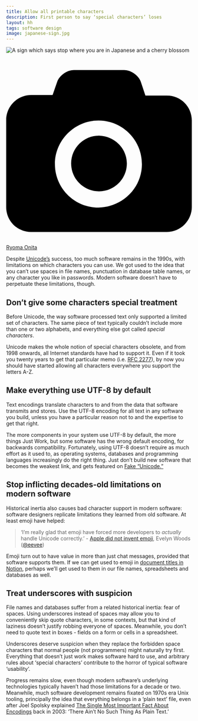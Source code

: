 ```yaml
---
title: Allow all printable characters
description: First person to say ‘special characters’ loses
layout: hh
tags: software design
image: japanese-sign.jpg
---
```


<img src="japanese-sign.jpg" alt="A sign which says stop where you are in Japanese and a cherry blossom">

<a class="unsplash" href="https://unsplash.com/photos/t-J5BZ1a4fY" rel="noopener noreferrer"><span><svg xmlns="http://www.w3.org/2000/svg" viewBox="0 0 32 32"><title>unsplash-logo</title><path d="M20.8 18.1c0 2.7-2.2 4.8-4.8 4.8s-4.8-2.1-4.8-4.8c0-2.7 2.2-4.8 4.8-4.8 2.7.1 4.8 2.2 4.8 4.8zm11.2-7.4v14.9c0 2.3-1.9 4.3-4.3 4.3h-23.4c-2.4 0-4.3-1.9-4.3-4.3v-15c0-2.3 1.9-4.3 4.3-4.3h3.7l.8-2.3c.4-1.1 1.7-2 2.9-2h8.6c1.2 0 2.5.9 2.9 2l.8 2.4h3.7c2.4 0 4.3 1.9 4.3 4.3zm-8.6 7.5c0-4.1-3.3-7.5-7.5-7.5-4.1 0-7.5 3.4-7.5 7.5s3.3 7.5 7.5 7.5c4.2-.1 7.5-3.4 7.5-7.5z"></path></svg></span><span>Ryoma Onita</span></a>

Despite [Unicode’s](https://en.wikipedia.org/wiki/Unicode) success,
too much software remains in the 1990s, with limitations on which characters you can use.
We got used to the idea that you can’t use spaces in file names, punctuation in database table names, or any character you like in passwords.
Modern software doesn’t have to perpetuate these limitations, though.

## Don’t give some characters special treatment

Before Unicode, the way software processed text only supported a limited set of characters.
The same piece of text typically couldn’t include more than one or two alphabets, and everything else got called _special characters_.

Unicode makes the whole notion of special characters obsolete, and from 1998 onwards, all Internet standards have had to support it.
Even if it took you twenty years to get that particular memo (i.e. [RFC 2277](https://tools.ietf.org/html/rfc2277)),
by now you should have started allowing all characters everywhere you support the letters A-Z.

## Make everything use UTF-8 by default

Text encodings translate characters to and from the data that software transmits and stores.
Use the UTF-8 encoding for all text in any software you build, unless you have a particular reason not to and the expertise to get that right.

The more components in your system use UTF-8 by default, the more things Just Work, but some software has the wrong default encoding, for backwards compatibility.
Fortunately, using UTF-8 doesn’t require as much effort as it used to, as operating systems, databases and programming languages increasingly do the right thing.
Just don’t build new software that becomes the weakest link, and gets featured on [Fake “Unicode.”](https://twitter.com/fakeunicode)

## Stop inflicting decades-old limitations on modern software

Historical inertia also causes bad character support in modern software:
software designers replicate limitations they learned from old software.
At least emoji have helped:

> ‘I’m really glad that emoji have forced more developers to _actually_ handle Unicode correctly.’ - 
> [Apple did not invent emoji](https://eev.ee/blog/2016/04/12/apple-did-not-invent-emoji/), Evelyn Woods 
> ([@eevee](https://twitter.com/eevee))

Emoji turn out to have value in more than just chat messages, provided that software supports them.
If we can get used to emoji in [document titles in Notion](https://www.notion.so/Page-icons-covers-be694b07c6284ee3800bd71dde495981), 
perhaps we’ll get used to them in our file names, spreadsheets and databases as well.

## Treat underscores with suspicion

File names and databases suffer from a related historical inertia: fear of spaces.
Using underscores instead of spaces may allow you to conveniently skip quote characters, in some contexts,
but that kind of laziness doesn’t justify robbing everyone of spaces.
Meanwhile, you don’t need to quote text in boxes - fields on a form or cells in a spreadsheet.

Underscores deserve suspicion when they replace the forbidden space characters that normal people (not programmers) might naturally try first.
Everything that doesn’t just work makes software hard to use, and arbitrary rules about ‘special characters’ contribute to the horror of typical software ‘usability’.

Progress remains slow, even though modern software’s underlying technologies typically haven’t had those limitations for a decade or two.
Meanwhile, much software development remains fixated on 1970s era Unix tooling, 
principally the idea that everything belongs in a ‘plain text’ file, even after Joel Spolsky explained 
[The Single Most Important Fact About Encodings](https://www.joelonsoftware.com/2003/10/08/the-absolute-minimum-every-software-developer-absolutely-positively-must-know-about-unicode-and-character-sets-no-excuses/) back in 2003: 
‘There Ain’t No Such Thing As Plain Text.’
